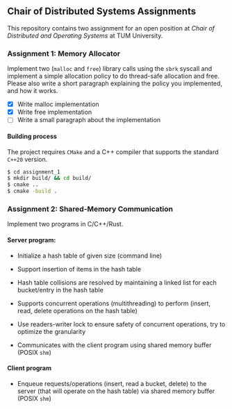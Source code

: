 ## Chair of Distributed Systems Assignments

This repository contains two assignment for an open position at *Chair of Distributed and Operating Systems* at TUM University.

### Assignment 1: Memory Allocator

Implement two (`malloc` and `free`) library calls using the `sbrk` syscall and implement a simple allocation policy to do thread-safe allocation and free. 
Please also write a short paragraph explaining the policy you implemented, and how it works.

- [x] Write malloc implementation
- [x] Write free implementation
- [ ] Write a small paragraph about the implementation

#### Building process

The project requires `CMake` and a C++ compiler that supports the standard `C++20` version.

```bash
$ cd assignment_1
$ mkdir build/ && cd build/
$ cmake ..
$ cmake -build .
```

### Assignment 2: Shared-Memory Communication

Implement two programs in C/C++/Rust.

#### Server program:

- Initialize a hash table of given size (command line)

- Support insertion of items in the hash table

- Hash table collisions are resolved by maintaining a linked list for each bucket/entry in the hash table

- Supports concurrent operations (multithreading) to perform (insert, read, delete operations on the hash table)

- Use readers-writer lock to ensure safety of concurrent operations, try to optimize the granularity

- Communicates with the client program using shared memory buffer (POSIX `shm`)

#### Client program

- Enqueue requests/operations (insert, read a bucket, delete) to the server (that will operate on the hash table) via shared memory buffer (POSIX `shm`)